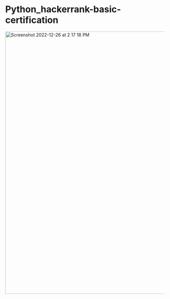 # Python_hackerrank-basic-certification
<img width="827" alt="Screenshot 2022-12-26 at 2 17 18 PM" src="https://user-images.githubusercontent.com/108117360/209527543-48eaa8b8-6631-4e99-9d79-ca9da9c64efb.png">
